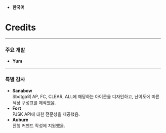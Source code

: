 - **한국어**

# **Credits**

---

### **주요 개발**  
- **Yum**  

---

### **특별 감사**  
- **Sanabow**  
  Sbotga의 AP, FC, CLEAR, ALL에 해당하는 아이콘을 디자인하고, 난이도에 따른 색상 구성표를 제작했음.
- **Fort**  
  PJSK API에 대한 전문성을 제공했음.
- **Auburn**  
  진행 커맨드 작성에 지원했음.
